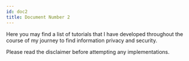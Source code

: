 ```yaml
---
id: doc2
title: Document Number 2
---
```

Here you may find a list of tutorials that I have developed throughout the course of my journey to find information privacy and security.

Please read the disclaimer before attempting any implementations.
